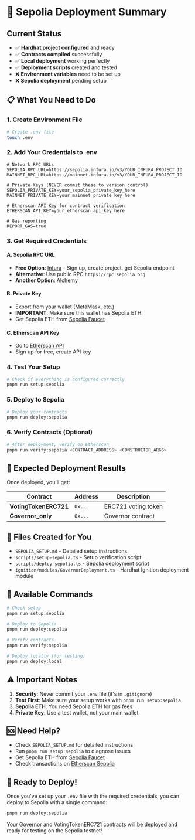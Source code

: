 # 🚀 Sepolia Deployment Summary

## Current Status
- ✅ **Hardhat project configured** and ready
- ✅ **Contracts compiled** successfully  
- ✅ **Local deployment** working perfectly
- ✅ **Deployment scripts** created and tested
- ❌ **Environment variables** need to be set up
- ❌ **Sepolia deployment** pending setup

## 📋 What You Need to Do

### 1. Create Environment File
```bash
# Create .env file
touch .env
```

### 2. Add Your Credentials to .env
```env
# Network RPC URLs
SEPOLIA_RPC_URL=https://sepolia.infura.io/v3/YOUR_INFURA_PROJECT_ID
MAINNET_RPC_URL=https://mainnet.infura.io/v3/YOUR_INFURA_PROJECT_ID

# Private Keys (NEVER commit these to version control)
SEPOLIA_PRIVATE_KEY=your_sepolia_private_key_here
MAINNET_PRIVATE_KEY=your_mainnet_private_key_here

# Etherscan API Key for contract verification
ETHERSCAN_API_KEY=your_etherscan_api_key_here

# Gas reporting
REPORT_GAS=true
```

### 3. Get Required Credentials

#### A. Sepolia RPC URL
- **Free Option**: [Infura](https://infura.io/) - Sign up, create project, get Sepolia endpoint
- **Alternative**: Use public RPC `https://rpc.sepolia.org`
- **Another Option**: [Alchemy](https://www.alchemy.com/)

#### B. Private Key
- Export from your wallet (MetaMask, etc.)
- **IMPORTANT**: Make sure this wallet has Sepolia ETH
- Get Sepolia ETH from [Sepolia Faucet](https://sepoliafaucet.com/)

#### C. Etherscan API Key
- Go to [Etherscan API](https://etherscan.io/apis)
- Sign up for free, create API key

### 4. Test Your Setup
```bash
# Check if everything is configured correctly
pnpm run setup:sepolia
```

### 5. Deploy to Sepolia
```bash
# Deploy your contracts
pnpm run deploy:sepolia
```

### 6. Verify Contracts (Optional)
```bash
# After deployment, verify on Etherscan
pnpm run verify:sepolia <CONTRACT_ADDRESS> <CONSTRUCTOR_ARGS>
```

## 🎯 Expected Deployment Results

Once deployed, you'll get:

| Contract | Address | Description |
|----------|---------|-------------|
| **VotingTokenERC721** | `0x...` | ERC721 voting token |
| **Governor_only** | `0x...` | Governor contract |

## 📁 Files Created for You

- `SEPOLIA_SETUP.md` - Detailed setup instructions
- `scripts/setup-sepolia.ts` - Setup verification script
- `scripts/deploy-sepolia.ts` - Sepolia deployment script
- `ignition/modules/GovernorDeployment.ts` - Hardhat Ignition deployment module

## 🔧 Available Commands

```bash
# Check setup
pnpm run setup:sepolia

# Deploy to Sepolia
pnpm run deploy:sepolia

# Verify contracts
pnpm run verify:sepolia

# Deploy locally (for testing)
pnpm run deploy:local
```

## ⚠️ Important Notes

1. **Security**: Never commit your `.env` file (it's in `.gitignore`)
2. **Test First**: Make sure your setup works with `pnpm run setup:sepolia`
3. **Sepolia ETH**: You need Sepolia ETH for gas fees
4. **Private Key**: Use a test wallet, not your main wallet

## 🆘 Need Help?

- Check `SEPOLIA_SETUP.md` for detailed instructions
- Run `pnpm run setup:sepolia` to diagnose issues
- Get Sepolia ETH from [Sepolia Faucet](https://sepoliafaucet.com/)
- Check transactions on [Etherscan Sepolia](https://sepolia.etherscan.io/)

## 🎉 Ready to Deploy!

Once you've set up your `.env` file with the required credentials, you can deploy to Sepolia with a single command:

```bash
pnpm run deploy:sepolia
```

Your Governor and VotingTokenERC721 contracts will be deployed and ready for testing on the Sepolia testnet!
